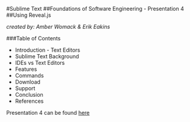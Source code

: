 #Sublime Text
##Foundations of Software Engineering - Presentation 4
##Using Reveal.js

*created by: Amber Womack & Erik Eakins*

###Table of Contents
* Introduction - Text Editors
* Sublime Text Background
* IDEs vs Text Editors
* Features
* Commands
* Download
* Support
* Conclusion
* References

Presentation 4 can be found <a href="http://Synz0331.github.io/presentation4/Presentation4.html">here</a>